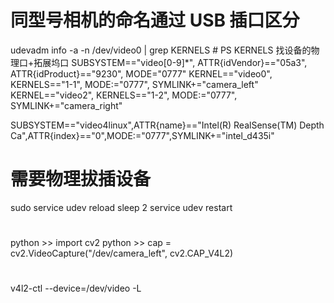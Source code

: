 <!--
 * @Author: code-fusheng 2561035977@qq.com
 * @Date: 2024-06-12 09:55:36
 * @LastEditors: code-fusheng 2561035977@qq.com
 * @LastEditTime: 2024-06-13 11:02:07
 * @FilePath: /src/media_tools/README.md
 * @Description: 这是默认设置,请设置`customMade`, 打开koroFileHeader查看配置 进行设置: https://github.com/OBKoro1/koro1FileHeader/wiki/%E9%85%8D%E7%BD%AE
-->

# 同型号相机的命名通过 USB 插口区分

udevadm info -a -n /dev/video0 | grep KERNELS # PS KERNELS 找设备的物理口+拓展坞口
SUBSYSTEM=="video[0-9]\*", ATTR{idVendor}=="05a3", ATTR{idProduct}=="9230", MODE="0777"
KERNEL=="video0", KERNELS=="1-1", MODE:="0777", SYMLINK+="camera_left"
KERNEL=="video2", KERNELS=="1-2", MODE:="0777", SYMLINK+="camera_right"

SUBSYSTEM=="video4linux",ATTR{name}=="Intel(R) RealSense(TM) Depth Ca",ATTR{index}=="0",MODE:="0777",SYMLINK+="intel_d435i"

# 需要物理拔插设备

sudo service udev reload
sleep 2
service udev restart

#

python >> import cv2
python >> cap = cv2.VideoCapture("/dev/camera_left", cv2.CAP_V4L2)

#

v4l2-ctl --device=/dev/video<ID> -L
